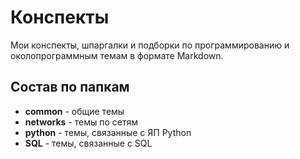 # Конспекты

Мои конспекты, шпаргалки и подборки по программированию и
околопрограммным темам в формате Markdown.

## Состав по папкам

- **common** - общие темы
- **networks** - темы по сетям
- **python** - темы, связанные с ЯП Python
- **SQL** - темы, связанные с SQL
